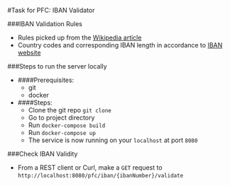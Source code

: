 #Task for PFC: IBAN Validator

###IBAN Validation Rules

- Rules picked up from the [Wikipedia article](https://en.wikipedia.org/wiki/International_Bank_Account_Number#Validating_the_IBAN)
- Country codes and corresponding IBAN length in accordance to [IBAN website](https://www.iban.com/structure)

###Steps to run the server locally
- ####Prerequisites:
    - git
    - docker
- ####Steps:
    - Clone the git repo `git clone `
    - Go to project directory
    - Run `docker-compose build`
    - Run `docker-compose up`
    - The service is now running on your `localhost` at port `8080`
    
###Check IBAN Validity
- From a REST client or Curl, make a `GET` request to 
`http://localhost:8080/pfc/iban/{ibanNumber}/validate`

